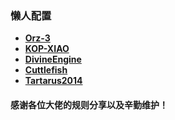 ### 懒人配置

- **[Orz-3](https://raw.githubusercontent.com/Orz-3/QuantumultX/master/Orz-3.conf)**
- **[KOP-XIAO](https://raw.githubusercontent.com/KOP-XIAO/QuantumultX/master/QuantumultX_Profiles.conf)**
- **[DivineEngine](https://raw.githubusercontent.com/DivineEngine/Profiles/master/Quantumult/Outbound.conf)**
- **[Cuttlefish](https://raw.githubusercontent.com/ddgksf2013/Cuttlefish/master/Profile/QuantumultX.conf)**
- **[Tartarus2014](https://raw.githubusercontent.com/Tartarus2014/QuantumultX-Script/main/QuanX.conf)**

#### 感谢各位大佬的规则分享以及辛勤维护！
